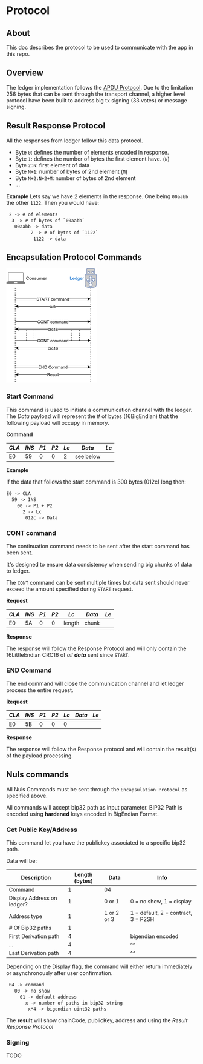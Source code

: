 # Protocol

## About

This doc describes the protocol to be used to communicate with the app in this repo.

## Overview

The ledger implementation follows the [APDU Protocol](https://en.wikipedia.org/wiki/Smart_card_application_protocol_data_unit). Due to the limitation 256 bytes that can be sent through the transport channel, a higher level protocol have been built to address big tx signing (33 votes) or message signing.

## Result Response Protocol
All the responses from ledger follow this data protocol.

 * Byte `0`: defines the number of elements encoded in response.
 * Byte `1`: defines the number of bytes the first element have. (`N`)
 * Byte `2:N`: first element of data
 * Byte `N+1`: number of bytes of 2nd element (`M`)
 * Byte `N+2:N+2+M`: number of bytes of 2nd element
 * ...

**Example**
Lets say we have 2 elements in the response. One being `00aabb` the other `1122`. Then you would have:
```
 2 -> # of elements
  3 -> # of bytes of `00aabb`
   00aabb -> data
         2 -> # of bytes of `1122`
          1122 -> data
```

## Encapsulation Protocol Commands
![Proto overview](./assets/comm-proto.png "Proto Overview")

### Start Command

This command is used to initiate a communication channel with the ledger. The *Data* payload will represent the # of bytes (16BigEndian) that the following payload will occupy in memory.

**Command**

| *CLA* | *INS*  | *P1*  | *P2* | *Lc* |  *Data*   | *Le*  |
|-------|--------|-------|------|------|-----------|-------|
|   E0  |   59   |   0   |   0  |  2   | see below |       |

**Example**

If the data that follows the start command is 300 bytes (012c) long then:
```
E0 -> CLA
  59 -> INS
    00 -> P1 + P2
      2 -> Lc
       012c -> Data
```

### CONT command

The continuation command needs to be sent after the start command has been sent.

It's designed to ensure data consistency when sending big chunks of data to ledger.

The `CONT` command can be sent multiple times but data sent should never exceed the amount specified during `START` request.

**Request**

| *CLA* | *INS*  | *P1*  | *P2* |  *Lc*  |  *Data*   | *Le*  |
|-------|--------|-------|------|--------|-----------|-------|
|   E0  |   5A   |   0   |  0   | length |   chunk   |       |

**Response**

The response will follow the Response Protocol and will only contain the 16LittleEndian CRC16 of *all __data__* sent since `START`.

### END Command

The end command will close the communication channel and let ledger process the entire request.

**Request**

| *CLA* | *INS*  | *P1*  | *P2* |  *Lc*  |  *Data*   | *Le*  |
|-------|--------|-------|------|--------|-----------|-------|
|   E0  |   5B   |   0   |  0   |   0    |           |       |

**Response**

The response will follow the Response protocol and will contain the result(s) of the payload processing.

## Nuls commands

All Nuls Commands must be sent through the `Encapsulation Protocol` as specified above.

All commands will accept bip32 path as input parameter. BIP32 Path is encoded using **hardened** keys encoded in BigEndian Format.

### Get Public Key/Address
This command let you have the publickey associated to a specific bip32 path.

Data will be:

|  Description                       | Length (bytes) |  Data       |      Info                             |
|------------------------------------|----------------|-------------|---------------------------------------|
| Command                            |       1        |   04        |                                       |
| Display Address on ledger?         |       1        | 0 or 1      | 0 = no show, 1 = display              |
| Address type                       |       1        | 1 or 2 or 3 | 1 = default, 2 = contract, 3 = P2SH   |
| # Of Bip32 paths                   |       1        |             |                                       |
| First Derivation path              |       4        |             |    bigendian encoded                  |
|               ...                  |       4        |             |           ^^                          |
| Last Derivation path               |       4        |             |           ^^                          |

Depending on the Display flag, the command will either return immediately or asynchronously after user confirmation.


```
 04 -> command
   00 -> no show
     01 -> default address
       x -> number of paths in bip32 string
        x*4 -> bigendian uint32 paths
```

The **result** will show chainCode, publicKey, address and  using the *Result Response Protocol*


### Signing

TODO